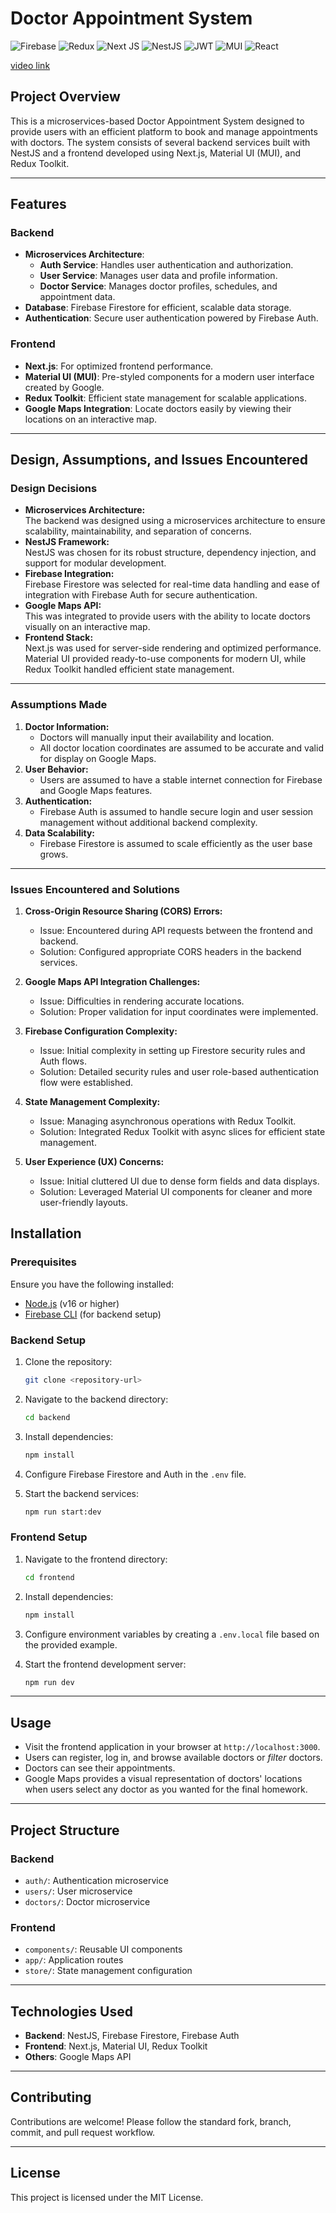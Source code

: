 # Doctor Appointment System

![Firebase](https://img.shields.io/badge/firebase-a08021?style=for-the-badge&logo=firebase&logoColor=ffcd34)
![Redux](https://img.shields.io/badge/redux-%23593d88.svg?style=for-the-badge&logo=redux&logoColor=white)
![Next JS](https://img.shields.io/badge/Next-black?style=for-the-badge&logo=next.js&logoColor=white)
![NestJS](https://img.shields.io/badge/nestjs-%23E0234E.svg?style=for-the-badge&logo=nestjs&logoColor=white)
![JWT](https://img.shields.io/badge/JWT-black?style=for-the-badge&logo=JSON%20web%20tokens)
![MUI](https://img.shields.io/badge/MUI-%230081CB.svg?style=for-the-badge&logo=mui&logoColor=white)
![React](https://img.shields.io/badge/react-%2320232a.svg?style=for-the-badge&logo=react&logoColor=%2361DAFB)

[video link](https://drive.google.com/file/d/1B2jbbtYT6TSkJRV5DxI2sJnx50VMzQDb/view?usp=drive_link)

## Project Overview

This is a microservices-based Doctor Appointment System designed to provide users with an efficient platform to book and manage appointments with doctors. The system consists of several backend services built with NestJS and a frontend developed using Next.js, Material UI (MUI), and Redux Toolkit.

---

## Features

### Backend

- **Microservices Architecture**:
  - **Auth Service**: Handles user authentication and authorization.
  - **User Service**: Manages user data and profile information.
  - **Doctor Service**: Manages doctor profiles, schedules, and appointment data.
- **Database**: Firebase Firestore for efficient, scalable data storage.
- **Authentication**: Secure user authentication powered by Firebase Auth.

### Frontend

- **Next.js**: For optimized frontend performance.
- **Material UI (MUI)**: Pre-styled components for a modern user interface created by Google.
- **Redux Toolkit**: Efficient state management for scalable applications.
- **Google Maps Integration**: Locate doctors easily by viewing their locations on an interactive map.

---

## Design, Assumptions, and Issues Encountered

### **Design Decisions**

- **Microservices Architecture:**  
  The backend was designed using a microservices architecture to ensure scalability, maintainability, and separation of concerns.
- **NestJS Framework:**  
  NestJS was chosen for its robust structure, dependency injection, and support for modular development.
- **Firebase Integration:**  
  Firebase Firestore was selected for real-time data handling and ease of integration with Firebase Auth for secure authentication.
- **Google Maps API:**  
  This was integrated to provide users with the ability to locate doctors visually on an interactive map.
- **Frontend Stack:**  
  Next.js was used for server-side rendering and optimized performance. Material UI provided ready-to-use components for modern UI, while Redux Toolkit handled efficient state management.

---

### **Assumptions Made**

1. **Doctor Information:**
   - Doctors will manually input their availability and location.
   - All doctor location coordinates are assumed to be accurate and valid for display on Google Maps.
2. **User Behavior:**
   - Users are assumed to have a stable internet connection for Firebase and Google Maps features.
3. **Authentication:**
   - Firebase Auth is assumed to handle secure login and user session management without additional backend complexity.
4. **Data Scalability:**
   - Firebase Firestore is assumed to scale efficiently as the user base grows.

---

### **Issues Encountered and Solutions**

1. **Cross-Origin Resource Sharing (CORS) Errors:**

   - Issue: Encountered during API requests between the frontend and backend.
   - Solution: Configured appropriate CORS headers in the backend services.

2. **Google Maps API Integration Challenges:**

   - Issue: Difficulties in rendering accurate locations.
   - Solution: Proper validation for input coordinates were implemented.

3. **Firebase Configuration Complexity:**

   - Issue: Initial complexity in setting up Firestore security rules and Auth flows.
   - Solution: Detailed security rules and user role-based authentication flow were established.

4. **State Management Complexity:**

   - Issue: Managing asynchronous operations with Redux Toolkit.
   - Solution: Integrated Redux Toolkit with async slices for efficient state management.

5. **User Experience (UX) Concerns:**
   - Issue: Initial cluttered UI due to dense form fields and data displays.
   - Solution: Leveraged Material UI components for cleaner and more user-friendly layouts.

## Installation

### Prerequisites

Ensure you have the following installed:

- [Node.js](https://nodejs.org/) (v16 or higher)
- [Firebase CLI](https://firebase.google.com/docs/cli) (for backend setup)

### Backend Setup

1. Clone the repository:
   ```bash
   git clone <repository-url>
   ```
2. Navigate to the backend directory:
   ```bash
   cd backend
   ```
3. Install dependencies:
   ```bash
   npm install
   ```
4. Configure Firebase Firestore and Auth in the `.env` file.

5. Start the backend services:
   ```bash
   npm run start:dev
   ```

### Frontend Setup

1. Navigate to the frontend directory:
   ```bash
   cd frontend
   ```
2. Install dependencies:
   ```bash
   npm install
   ```
3. Configure environment variables by creating a `.env.local` file based on the provided example.

4. Start the frontend development server:
   ```bash
   npm run dev
   ```

---

## Usage

- Visit the frontend application in your browser at `http://localhost:3000`.
- Users can register, log in, and browse available doctors or _filter_ doctors.
- Doctors can see their appointments.
- Google Maps provides a visual representation of doctors' locations when users select any doctor as you wanted for the final homework.

---

## Project Structure

### Backend

- `auth/`: Authentication microservice
- `users/`: User microservice
- `doctors/`: Doctor microservice

### Frontend

- `components/`: Reusable UI components
- `app/`: Application routes
- `store/`: State management configuration

---

## Technologies Used

- **Backend**: NestJS, Firebase Firestore, Firebase Auth
- **Frontend**: Next.js, Material UI, Redux Toolkit
- **Others**: Google Maps API

---

## Contributing

Contributions are welcome! Please follow the standard fork, branch, commit, and pull request workflow.

---

## License

This project is licensed under the MIT License.
